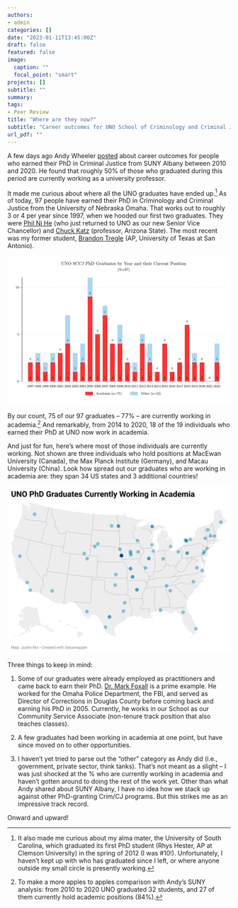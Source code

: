 ```yaml
---
authors:
- admin
categories: []
date: "2023-01-11T13:45:00Z"
draft: false
featured: false
image:
  caption: ""
  focal_point: "smart"
projects: []
subtitle: ""
summary: 
tags:
- Peer Review
title: "Where are they now?"
subtitle: "Career outcomes for UNO School of Criminology and Criminal Justice PhDs"
url_pdf: ""
---
```


A few days ago Andy Wheeler [posted](https://andrewpwheeler.com/2023/01/08/where-are-they-now-job-outcomes-for-recent-suny-crim-phds/) about career outcomes for people who earned their PhD in Criminal Justice from SUNY Albany between 2010 and 2020. He found that roughly 50% of those who graduated during this period are currently working as a university professor. 

It made me curious about where all the UNO graduates have ended up.[^1] As of today, 97 people have earned their PhD in Criminology and Criminal Justice from the University of Nebraska Omaha. That works out to roughly 3 or 4 per year since 1997, when we hooded our first two graduates. They were [Phil Ni He](https://www.unomaha.edu/college-of-public-affairs-and-community-service/news/2023/01/ni-phil-he-joins-uno-as-chief-acedemic-officer.php) (who just returned to UNO as our new Senior Vice Chancellor) and [Chuck Katz](https://search.asu.edu/profile/24209) (professor, Arizona State). The most recent was my former student, [Brandon Tregle](https://hcap.utsa.edu/directory/brandon-tregle/) (AP, University of Texas at San Antonio). 

![grads](uno-grads.png)

By our count, 75 of our 97 graduates – 77% – are currently working in academia.[^2] And remarkably, from 2014 to 2020, 18 of the 19 individuals who earned their PhD at UNO now work in academia.

And just for fun, here’s where most of those individuals are currently working. Not shown are three individuals who hold positions at MacEwan University (Canada), the Max Planck Institute (Germany), and Macau University (China). Look how spread out our graduates who are working in academia are: they span 34 US states and 3 additional countries!

![map](uno-academia.png)

Three things to keep in mind: 

1.	Some of our graduates were already employed as practitioners and came back to earn their PhD. [Dr. Mark Foxall](https://www.unomaha.edu/college-of-public-affairs-and-community-service/criminology-and-criminal-justice/about-us/mark-foxall.php) is a prime example. He worked for the Omaha Police Department, the FBI, and served as Director of Corrections in Douglas County before coming back and earning his PhD in 2005. Currently, he works in our School as our Community Service Associate (non-tenure track position that also teaches classes).

2.	A few graduates had been working in academia at one point, but have since moved on to other opportunities. 

3.	I haven’t yet tried to parse out the “other” category as Andy did (i.e., government, private sector, think tanks). That’s not meant as a slight – I was just shocked at the % who are currently working in academia and haven’t gotten around to doing the rest of the work yet. 
Other than what Andy shared about SUNY Albany, I have no idea how we stack up against other PhD-granting Crim/CJ programs. But this strikes me as an impressive track record.

Onward and upward!

[^1]: It also made me curious about my alma mater, the University of South Carolina, which graduated its first PhD student (Rhys Hester, AP at Clemson University) in the spring of 2012 (I was #10!). Unfortunately, I haven’t kept up with who has graduated since I left, or where anyone outside my small circle is presently working.
[^2]: To make a more apples to apples comparison with Andy’s SUNY analysis: from 2010 to 2020 UNO graduated 32 students, and 27 of them currently hold academic positions (84%). 

